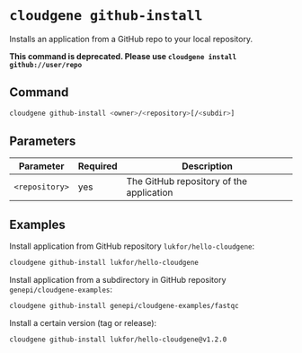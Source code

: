 # `cloudgene github-install`

Installs an application from a GitHub repo to your local repository.

**This command is deprecated. Please use `cloudgene install github://user/repo`**

## Command

```bash
cloudgene github-install <owner>/<repository>[/<subdir>]
```
## Parameters

| Parameter | Required | Description |
| --- | --- | --- |
| `<repository>` | yes | The GitHub repository of the application |

## Examples

Install application from GitHub repository `lukfor/hello-cloudgene`:

```bash
cloudgene github-install lukfor/hello-cloudgene
```

Install application from a subdirectory in GitHub repository `genepi/cloudgene-examples`:

```bash
cloudgene github-install genepi/cloudgene-examples/fastqc
```

Install a certain version (tag or release):

```bash
cloudgene github-install lukfor/hello-cloudgene@v1.2.0
```
